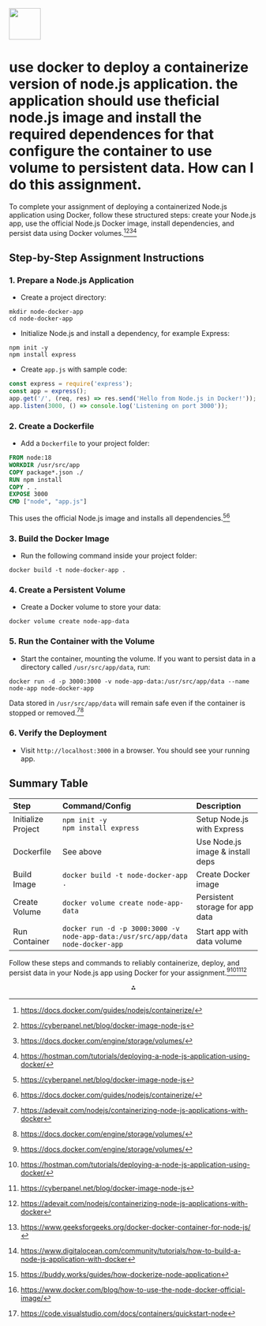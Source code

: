 <img src="https://r2cdn.perplexity.ai/pplx-full-logo-primary-dark%402x.png" style="height:64px;margin-right:32px"/>

# use docker to deploy a containerize version of node.js application. the application should use theficial node.js image and install the required dependences for that configure the container to use volume to persistent data. How can I do this assignment.

To complete your assignment of deploying a containerized Node.js application using Docker, follow these structured steps: create your Node.js app, use the official Node.js Docker image, install dependencies, and persist data using Docker volumes.[^1][^2][^3][^4]

## Step-by-Step Assignment Instructions

### 1. Prepare a Node.js Application

- Create a project directory:

```
mkdir node-docker-app
cd node-docker-app
```

- Initialize Node.js and install a dependency, for example Express:

```
npm init -y
npm install express
```

- Create `app.js` with sample code:

```javascript
const express = require('express');
const app = express();
app.get('/', (req, res) => res.send('Hello from Node.js in Docker!'));
app.listen(3000, () => console.log('Listening on port 3000'));
```


### 2. Create a Dockerfile

- Add a `Dockerfile` to your project folder:

```dockerfile
FROM node:18
WORKDIR /usr/src/app
COPY package*.json ./
RUN npm install
COPY . .
EXPOSE 3000
CMD ["node", "app.js"]
```

This uses the official Node.js image and installs all dependencies.[^2][^1]


### 3. Build the Docker Image

- Run the following command inside your project folder:

```
docker build -t node-docker-app .
```


### 4. Create a Persistent Volume

- Create a Docker volume to store your data:

```
docker volume create node-app-data
```


### 5. Run the Container with the Volume

- Start the container, mounting the volume. If you want to persist data in a directory called `/usr/src/app/data`, run:

```
docker run -d -p 3000:3000 -v node-app-data:/usr/src/app/data --name node-app node-docker-app
```

Data stored in `/usr/src/app/data` will remain safe even if the container is stopped or removed.[^5][^3]


### 6. Verify the Deployment

- Visit `http://localhost:3000` in a browser. You should see your running app.


## Summary Table

| Step | Command/Config | Description |
| :-- | :-- | :-- |
| Initialize Project | `npm init -y`<br>`npm install express` | Setup Node.js with Express |
| Dockerfile | See above | Use Node.js image \& install deps |
| Build Image | `docker build -t node-docker-app .` | Create Docker image |
| Create Volume | `docker volume create node-app-data` | Persistent storage for app data |
| Run Container | `docker run -d -p 3000:3000 -v node-app-data:/usr/src/app/data node-docker-app` | Start app with data volume |

Follow these steps and commands to reliably containerize, deploy, and persist data in your Node.js app using Docker for your assignment.[^3][^4][^2][^5]
<span style="display:none">[^10][^6][^7][^8][^9]</span>

<div style="text-align: center">⁂</div>

[^1]: https://docs.docker.com/guides/nodejs/containerize/

[^2]: https://cyberpanel.net/blog/docker-image-node-js

[^3]: https://docs.docker.com/engine/storage/volumes/

[^4]: https://hostman.com/tutorials/deploying-a-node-js-application-using-docker/

[^5]: https://adevait.com/nodejs/containerizing-node-js-applications-with-docker

[^6]: https://www.digitalocean.com/community/tutorials/how-to-build-a-node-js-application-with-docker

[^7]: https://buddy.works/guides/how-dockerize-node-application

[^8]: https://www.docker.com/blog/how-to-use-the-node-docker-official-image/

[^9]: https://code.visualstudio.com/docs/containers/quickstart-node

[^10]: https://www.geeksforgeeks.org/docker-docker-container-for-node-js/

